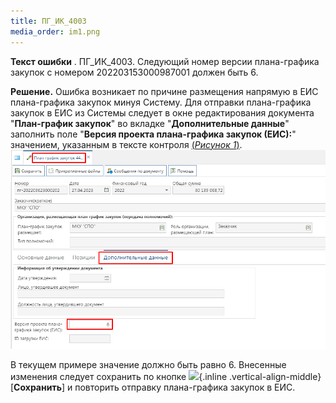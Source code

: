 ```yaml
---
title: ПГ_ИК_4003
media_order: im1.png
---
```


**Текст ошибки** .
ПГ_ИК_4003. Следующий номер версии плана-графика закупок с номером 202203153000987001 должен быть 6.

**Решение.**
Ошибка возникает по причине размещения напрямую в ЕИС плана-графика закупок минуя Систему. Для отправки плана-графика закупок в ЕИС из Системы следует в окне редактирования документа "**План-график закупок**" во вкладке "**Дополнительные данные**" заполнить поле "**Версия проекта плана-графика закупок (ЕИС):**" значением, указанным в тексте контроля [(*Рисунок 1*)](#ris-1). 
![Рисунок 1. Версия проекта ПГ](im1.png?id=ris-1)

В текущем примере значение должно быть равно 6. Внесенные изменения следует сохранить по кнопке ![](save.png){.inline .vertical-align-middle} [**Сохранить**] и повторить отправку плана-графика закупок в ЕИС.